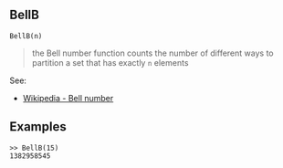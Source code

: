 ## BellB

```
BellB(n)
```

>  the Bell number function counts the number of different ways to partition a set that has exactly `n` elements
 
See:  
* [Wikipedia - Bell number](https://en.wikipedia.org/wiki/Bell_number)

## Examples
```
>> BellB(15)
1382958545
```